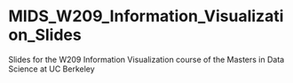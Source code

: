 # MIDS_W209_Information_Visualization_Slides

Slides for the W209 Information Visualization course of the Masters in Data Science at UC Berkeley
